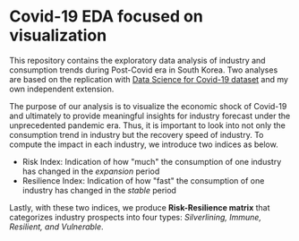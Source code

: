 # Covid-19 EDA focused on visualization
This repository contains the exploratory data analysis of industry and consumption trends during Post-Covid era in South Korea. Two analyses are based on the replication with [Data Science for Covid-19 dataset](https://www.kaggle.com/kimjihoo/coronavirusdataset) and my own independent extension. 

The purpose of our analysis is to visualize the economic shock of Covid-19 and ultimately to provide meaningful insights for industry forecast under the unprecedented pandemic era. Thus, it is important to look into not only the consumption trend in industry but the recovery speed of industry. To compute the impact in each industry, we introduce two indices as below.

* Risk Index: Indication of how "much" the consumption of one industry has changed in the *expansion* period
* Resilience Index: Indication of how "fast" the consumption of one industry has changed in the *stable* period

Lastly, with these two indices, we produce **Risk-Resilience matrix** that categorizes industry prospects into four types: *Silverlining, Immune, Resilient, and Vulnerable*.
